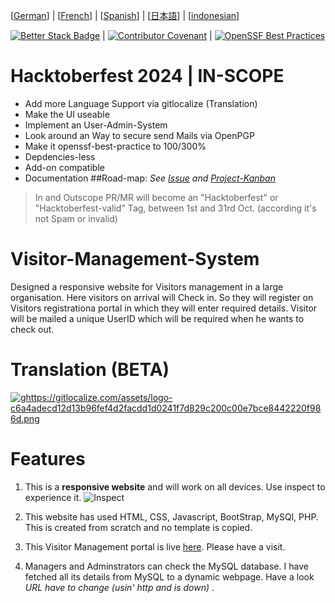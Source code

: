 
[[German](https://github.com/T1z3n/Visitor-Management-System/blob/master/de-DE/README.md)] | [[French](https://github.com/T1z3n/Visitor-Management-System/blob/master/fr-FR/README.md)] | [[Spanish](https://github.com/T1z3n/Visitor-Management-System/blob/master/es/README.md)] | [[日本語](https://github.com/T1z3n/Visitor-Management-System/blob/master/ja/README.md)] | [[indonesian](https://github.com/T1z3n/Visitor-Management-System/blob/master/id/README.md)]




[![Better Stack Badge](https://uptime.betterstack.com/status-badges/v3/monitor/1gx66.svg)](https://uptime.betterstack.com/?utm_source=status_badge) | [![Contributor Covenant](https://img.shields.io/badge/Contributor%20Covenant-2.1-4baaaa.svg)](https://github.com/T1z3n/Visitor-Management-System/blob/master/CODE_OF_CONDUCT.md) | [![OpenSSF Best Practices](https://www.bestpractices.dev/projects/9497/badge)](https://www.bestpractices.dev/projects/9497)
# Hacktoberfest 2024 | IN-SCOPE

- Add more Language Support via gitlocalize (Translation)
- Make the UI useable
- Implement an User-Admin-System
- Look around an Way to secure send Mails via OpenPGP
- Make it openssf-best-practice to 100/300%
- Depdencies-less
- Add-on compatible
- Documentation
##Road-map: _See [Issue](https://github.com/T1z3n/Visitor-Management-System/issues) and [Project-Kanban](https://github.com/T1z3n/Visitor-Management-System/discussions/15)_
> In and Outscope PR/MR will become an "Hacktoberfest" or "Hacktoberfest-valid" Tag, between 1st and 31rd Oct. (according it's not Spam or invalid)
 
# Visitor-Management-System

Designed a responsive website for Visitors management in a large organisation. Here visitors on arrival will Check in. So they will register on Visitors registrationa portal in which they will enter required details. Visitor will be mailed a unique UserID which will be required when he wants to check out.

# Translation (BETA)
[![ghttps://gitlocalize.com/assets/logo-c6a4adecd12d13b96fef4d2facdd1d0241f7d829c200c00e7bce8442220f986d.png](https://gitlocalize.com/repo/9792/whole_project/badge.svg)](https://gitlocalize.com/repo/9792?utm_source=badge)

# Features

1) This is a <b>responsive website</b> and will work on all devices. Use inspect to experience it.
![Inspect](https://i.imgur.com/CtRWDds.png)

2) This website has used HTML, CSS, Javascript, BootStrap, MySQl, PHP. This is created from scratch and no template is copied.

3) This Visitor Management portal is live [here](https://t1z3n.github.io/Visitor-Management-System/). Please have a visit.

4) Managers and Adminstrators can check the MySQL database. I have fetched all its details from MySQL to a dynamic webpage. Have a look <i> URL have to change (usin' http and is down) </i>.
